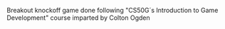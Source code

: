 Breakout knockoff game done following "CS50G´s Introduction to Game Development" course imparted by Colton Ogden
